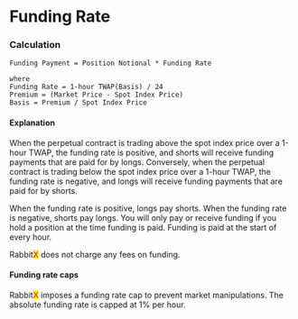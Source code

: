# Funding Rate

### Calculation

```
Funding Payment = Position Notional * Funding Rate 

where
Funding Rate = 1-hour TWAP(Basis) / 24
Premium = (Market Price - Spot Index Price) 
Basis = Premium / Spot Index Price
```

#### Explanation

When the perpetual contract is trading above the spot index price over a 1-hour TWAP, the funding rate is positive, and shorts will receive funding payments that are paid for by longs. Conversely, when the perpetual contract is trading below the spot index price over a 1-hour TWAP, the funding rate is negative, and longs will receive funding payments that are paid for by shorts.&#x20;

When the funding rate is positive, longs pay shorts. When the funding rate is negative, shorts pay longs. You will only pay or receive funding if you hold a position at the time funding is paid. Funding is paid at the start of every hour.

Rabbit<mark style="color:red;">X</mark> does not charge any fees on funding.&#x20;

#### Funding rate caps

Rabbit<mark style="color:red;">X</mark> imposes a funding rate cap to prevent market manipulations. The absolute funding rate is capped at 1% per hour.
